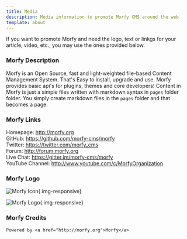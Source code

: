 ```yaml
---
title: Media
description: Media information to promote Morfy CMS around the web
template: about
---
```


If you want to promote Morfy and need the logo, text or linkgs for your article, video, etc., you may use the ones provided below.    

### Morfy Description

Morfy is an Open Source, fast and light-weighted file-based Content Management System. That's Easy to install, upgrade and use. Morfy provides basic api's for plugins, themes and core developers! Content in Morfy is just a simple files written with markdown syntax in `pages` folder folder. You simply create markdown files in the `pages` folder and that becomes a page.  

### Morfy Links
Homepage: http://morfy.org   
GitHub: https://github.com/morfy-cms/morfy  
Twitter: https://twitter.com/morfy_cms  
Forum: http://forum.morfy.org   
Live Chat: https://gitter.im/morfy-cms/morfy  
YouTube Channel: http://www.youtube.com/c/MorfyOrganization  

### Morfy Logo

![Morfy Icon]({site_url}/public/assets/img/morfy-icon.png){.img-responsive}

![Morfy Logo]({site_url}/public/assets/img/morfy-logo.png){.img-responsive}


### Morfy Credits

```
Powered by <a href="http://morfy.org">Morfy</a>
```
